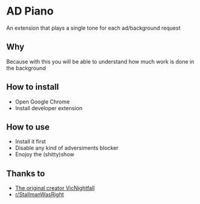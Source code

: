 # AD Piano

An extension that plays a single tone for each ad/background request

## Why

Because with this you will be able to understand how much work is done in the background

## How to install

- Open Google Chrome
- Install developer extension

## How to use

- Install it first
- Disable any kind of adversiments blocker
- Enojoy the (shitty)show

## Thanks to

- [The original creator VicNightfall](https://twitter.com/VicNightfall)
- [r/StallmanWasRight](https://www.reddit.com/r/StallmanWasRight/comments/6dvbv5/adblocker_vs_no_adblocker_made_audible/)
